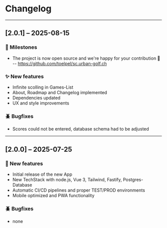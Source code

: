 # Changelog

---

## [2.0.1] – 2025-08-15
### 🎉 Milestones
- The project is now open source and we're happy for your contribution 🎉
-- https://github.com/toelpel/sc.urban-golf.ch

### ✨ New features
- Infinite scolling in Games-List
- About, Roadmap and Changelog implemented
- Dependencies updated
- UX and style improvements

### 🪲 Bugfixes
- Scores could not be entered, database schema had to be adjusted

---

## [2.0.0] – 2025-07-25
### 🎉 New features
- Initial release of the new App
- New TechStack with node.js, Vue 3, Tailwind, Fastify, Postgres-Database
- Automatic CI/CD pipelines and proper TEST/PROD environments
- Mobile optimized and PWA functionality

### 🪲 Bugfixes
- none